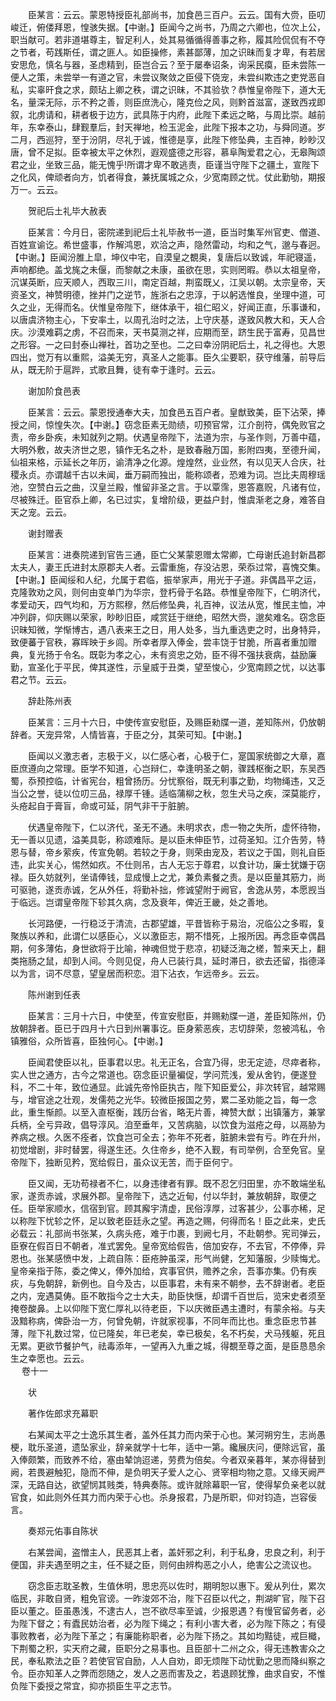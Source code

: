 <!-- { "loadSidebar": true } -->
　　臣某言：云云。蒙恩特授臣礼部尚书，加食邑三百户。云云。国有大赍，臣叨峻迁，俯偻拜恩，惶骇失据。【中谢。】臣闻今之尚书，乃周之六卿也，位次上公，职当献可。若非道堪尊主，智足利人，处其易循循得善事之称，履其险侃侃有不夺之节者，苟践斯任，谓之匪人。如臣操修，素甚鄙薄，加之识昧而复才卑，有若居安思危，慎名与器，圣虑精到，臣岂合云？至于屡奉诏条，询采民瘼，臣未尝陈一便人之策，未尝举一有道之官，未尝议聚敛之臣侵下侥宠，未尝纠欺违之吏党恶自私，实辜旰食之求，颇玷上卿之秩，谓之识昧，不其验欤？恭惟皇帝陛下，道大无名，量深无际，示不矜之善，则臣庶洗心，隆克俭之风，则黔首滋富，遂致西戎即叙，北虏请和，耕者极于边方，武具陈于内府，此陛下柔远之略，与周比崇。越前年，东幸泰山，肆觐羣后，封天禅地，检玉泥金，此陛下报本之功，与舜同道。岁二月，西巡狩，至于汾阴，尽礼于诚，惟德是享，此陛下修坠典，主百神，眇眇汉唐，曾不足拟。臣幸被太平之休烈，遐观盛德之形容，慕阜陶爱君之心，无皋陶颂君之业，坐致三品，能无愧乎!所谓才卑不敢逃责，臣谨当守陛下之疆土，宣陛下之化风，俾顽者向方，饥者得食，兼抚属城之众，少宽南顾之忧。仗此勤劬，期报万一。云云。 

　　贺祀后土礼毕大赦表

　　臣某言：今月日，密院递到祀后土礼毕赦书一道，臣当时集军州官吏、僧道、百姓宣谕讫。希世盛事，作解鸿恩，欢洽之声，隐然雷动，均和之气，邈与春迥。【中谢。】臣闻汾脽上皐，坤仪中宅，自漠皇之覩奥，复唐后以致诚，年祀寝遥，声响都绝。盖戈旄之未偃，而黎献之未康，虽欲在思，实则罔暇。恭以太祖皇帝，沉谋英断，应天顺人，西取三川，南定百越，荆蛮既乂，江吴以朝。太宗皇帝，天资圣文，神赞明德，挫并门之逆节，旌浙右之忠淳，于以躬选惟良，坐理中道，可久之业，无得而名。伏惟皇帝陛下，继体承干，祖仁昭义，好闻正直，乐事谦和，以唐虞济物主心，下安率土，以周孔治时之法，上守庆基，遂致风教大和，天人合庆。沙漠难羁之虏，不召而来，天书莫测之祥，应期而至，跻生民于富寿，见昌世之形容。一之曰封泰山禅社，首功之至也。二之曰幸汾阴祀后土，礼之得也。大恩四出，觉万有以重熙，溢美无穷，真圣人之能事。臣久尘要职，获守维藩，前导后从，既无阶于扈跸，式歌且舞，徒有幸于逢时。云云。

　　谢加阶食邑表

　　臣某言：云云。蒙恩授通奉大夫，加食邑五百户者。皇猷致美，臣下沾荣，捧授之间，惊惶失次。【中谢。】窃念臣素无勋绩，叨预官常，江介剖符，偶免败官之责，帝乡卧疾，未知就列之期。伏遇皇帝陛下，法道为宗，与圣作则，万善中蕴，大明外敷，故夫济世之恩，镇作无名之朴，是致春融万国，影附四夷，至德升闻，仙祖来格，示延长之年历，谕清净之化源。煌煌然，业业然，有以见天人合庆，社稷永贞。亦谓越千古以未闻，垂万嗣而独出，能称颂者，恐难为词。岂比夫周穆瑶池，空赞白云之曲，汉皇兰殿，惟留非圣之言。于以覃霈，恩答嘉贶，凡诸有位，尽被殊迁。臣官忝上卿，名已过实，复增阶级，更益户封，惟虞渐老之身，难答自天之宠。云云。

　　谢封赠表

　　臣某言：进奏院递到官告三通，臣亡父某蒙恩赠太常卿，亡母谢氏追封新昌郡太夫人，妻王氏进封太原郡夫人者。云雷重施，存没沾恩，荣忝过常，喜愧交集。【中谢。】臣闻绥和人纪，允属于君临，振举家声，用光于子道。非偶昌平之运，克隆敦劝之风，则何由变单门为华宗，登朽骨于名路。恭惟皇帝陛下，仁明济代，孝爱动天，四气均和，万方熙穆，然后修坠典，礼百神，议法从宽，惟民主恤，冲冲列辟，仰庆赐以荣家，眇眇旧臣，咸赏廷于继绝，昭然大赍，邈矣难名。窃念臣识昧知微，学惭博古，遇八表来王之日，用人处多，当九重选吏之时，出身特异，致便蕃于官秩，寡晖映于乡闾。所幸者厚入俸金，尝丰饶于甘脆，所喜者重加赠典，复光扬于令名。既彰为孝之心，未有资忠之効，臣不得不强扶衰病，益励廉勤，宣圣化于平民，俾其遂性，示皇威于丑类，望至悛心，少宽南顾之忧，以达事君之节。云云。

　　辞赴陈州表

　　臣某言：三月十六日，中使传宣安慰臣，及赐臣勑牒一道，差知陈州，仍放朝辞者。天宠异常，人情皆喜，于臣之分，其荣可知。【中谢。】

　　臣闻以义激志者，志极于义，以仁感心者，心极于仁，寔国家统御之大章，嘉臣庶遵向之常理。臣学不知道，心岂辩仁，幸逢明圣之朝，骤践枢衡之职，东吴西蜀，忝预控临，计省宪台，粗曾扬历。分忧察俗，既无利事之勤，均物绳违，又乏当公之誉，徒以位叨三品，禄厚千锺。适临蒲柳之秋，忽生犬马之疾，深莫能疗，头疮起自于膏盲，命或可延，阴气非干于脏腑。

　　伏遇皇帝陛下，仁以济代，圣无不通。未明求衣，虑一物之失所，虚怀待物，无一善以见遗，溢美具彰，称颂难际。是以臣未伸臣节，过荷圣知。江介告劳，特恩与替，帝乡萦疾，传宣免朝。若较之于身，则荣由宠及，若议之于国，则礼自臣违，此实关心，惕然如疚。不仕则吊，古人无忘于尊君，以食计功，廉士犹嫌于窃禄。臣久妨就列，坐请俸钱，显成慢上之尤，兼负素餐之责。是以臣量其筋力，尚可驱驰，遂贡赤诚，乞从外任，将勤补拙，修诚望附于阙官，舍逸从劳，本愿觊当于临远。岂谓皇帝陛下轸其久病，念及衰年，俾近王畿，处之善地。

　　长河路便，一行稳泛于清流，古郡望雄，平昔皆称于易治，况临公之多暇，复聚族以养和，此谓仁以感臣心，义以激臣志，期不惜死，上报所因。再念臣幸偶昌期，何多薄佑，身世欲将于比喻，神魂但觉于悲凉，初疑泛海之槎，暂来天上，翻类拖肠之鼠，却到人间。今则见促，舟人已装行具，延时滞日，欲去还留，指德泽以为言，词不尽意，望皇居而积恋。泪下沾衣，乍远帝乡。云云。

　　陈州谢到任表

　　臣某言：三月十六日，中使至，传宣安慰臣，并赐勑牒一道，差臣知陈州，仍放朝辞者。臣已于四月十六日到州署事讫。臣身萦恶疾，志切辞荣，忽被鸿私，令镇雅俗，众所皆喜，臣独何心。【中谢。】

　　臣闻君使臣以礼，臣事君以忠。礼无正名，合宜乃得，忠无定迹，尽瘁者称，实人世之通方，古今之常道也。窃念臣识量褊促，学问荒浅，爰从舍钓，便遂登科，不二十年，致位通显。此诚先帝怜臣执古，陛下知臣爱公，非次转官，越常赐与，增官途之壮观，发儒苑之光华。较微臣报国之劳，累二圣劝能之旨，每一念此，重生惭颜。以至入直枢衡，践历台省，略无片善，裨赞大猷；出镇藩方，兼掌兵柄，全亏异政，倡导淳风。洎至垂年，又苦病脑，以饮食为滋疮之母，以鬲胁为养病之根。久医不痊者，饮食岂可全去；弥年不死者，脏腑未尝有亏。昨在升州，初觉增剧，非时替罢，得遂生还。久住帝乡，绝不入觐，有司举例，合至免官。皇帝陛下，独断见矜，宽给假日，虽众议无苦，而于臣何宁。

　　臣又闻，无功苟禄者不仁，以身违律者有罪。既不忍乞归田里，亦不敢端坐私家，遂贡赤诚，求展外郡。皇帝陛下，选之近甸，付以华封，兼放朝辞，取便之任。臣举家顺水，信宿到官。顾其廨宇清虚，民俗淳厚，过客甚少，公事亦稀，足以称陛下忧轸之怀，足以致老臣廷永之望。再造之赐，何得而名！臣之此来，史氏必载云：礼部尚书张某，久病头疮，难于巾裹，到阙七月，不赴朝参。宪司弹云，臣寮在假百日不朝者，准式罢免。皇帝宽给假告，倍加安存，不去官，不停俸，异恩也。张某感愤中发，上疏自陈：臣疮肿虽深，形气尚健，乞知藩服，少赎悔尤。皇帝亲指于陈，委之俾乂，俸外加给，宾事官供，赡养之余，吾事亦集。仍有疾疢，与免朝辞，新例也。自今及古，以臣事君，未有来不朝参，去不辞谢者。老臣之内，宠遇莫俦。臣不敢指今之士大夫，助臣快惬，却谓千百世后，览宋史者须至掩卷酸鼻。上以仰陛下宽仁厚礼以待老臣，下以庆微臣遇主遭时，有蒙余裕。与夫汲黯称病，俾卧治一方，何曾免朝，许就家视事，不同年而比也。重念臣忠节甚薄，陛下礼数过常，位已隆矣，年已老矣，幸已极矣，名不朽矣，犬马残躯，死且无累。更欲节餐护气，祛毒添年，一望再入九重之城，得覩至尊之面，是臣恳恳余生之幸愿也。云云。  
　 
卷十一

　　状

　　著作佐郎求充幕职

　　右某闻太平之士逸乐其生者，盖外任其力而内荣于心也。某河朔穷生，志尚愚梗，耽乐圣道，遗坠家业，辞亲就学十七年，适中一第。纔展庆问，便除远官，虽入俸颇繁，而致养不给，塞由辇饷迢递，劳费为倍矣。今者双亲暮年，某亦得替到阙，若畏避触犯，隐而不伸，是负明天子爱人之心、贤宰相均物之意。又缘天阙严深，无路自达，欲望悯其贱类，特典奏陈。或许就除幕职一官，使得挈负亲老以就官食，如此则外任其力而内荣于心也。杀身报君，乃是所职，仰对钧造，岂容佞言。

　　奏郑元佑事自陈状

　　右某尝闻，盗憎主人，民恶其上者，盖奸邪之利，利于私身，忠良之利，利于便国，非夫遇至明之主，任不疑之臣，则何由辨构恶之小人，绝害公之流议也。

　　窃念臣志耽圣教，生值休明，思忠亮以佐时，期明恕以惠下。爰从列仕，累次临民，非敢自贤，粗免官谤。一昨浚郊不治，陛下召臣以代之，荆湖旷官，陛下召臣以董之。臣虽愚浅，不逮古人，岂不欲尽率至诚，少报恩遇？有慢官留务者，必为陛下督之；有蠹民妨治者，必为陛下绳之；有利小害大者，必为陛下陈之；有侵事败教者，必为陛下革之；有廉能称职者，必为陛下扬之。其如均黠徒，戒巨檝，下荆蜀之积，实天府之藏，臣职分之易事也。且臣部十二州之众，得无违教害众之民，奉私欺法之臣？若使官官自励，人人自劝，即无烦陛下动忧勤之思而降纠察之令。臣亦知革人之弊而怨随之，发人之恶而害及之，若退顾犹豫，曲求自安，不惟负陛下委授之常宜，抑亦损臣生平之志节。

